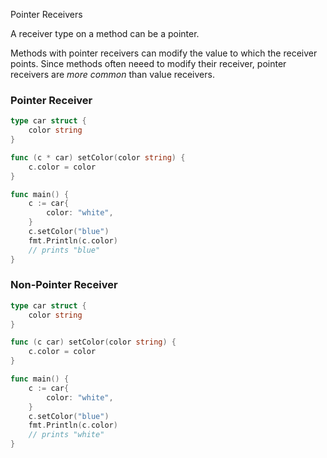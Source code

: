 Pointer Receivers

A receiver type on a method can be a pointer.

Methods with pointer receivers can modify the value to which the receiver
points. Since methods often neeed to modify their receiver, pointer receivers
are <em>more common</em> than value receivers.

### Pointer Receiver

```go
type car struct {
    color string
}

func (c * car) setColor(color string) {
    c.color = color
}

func main() {
    c := car{
        color: "white",
    }
    c.setColor("blue")
    fmt.Println(c.color)
    // prints "blue"
}
```

### Non-Pointer Receiver

```go
type car struct {
    color string
}

func (c car) setColor(color string) {
    c.color = color
}

func main() {
    c := car{
        color: "white",
    }
    c.setColor("blue")
    fmt.Println(c.color)
    // prints "white"
}
```
